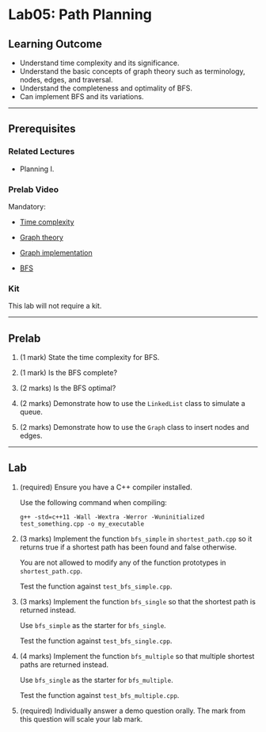 # Lab05: Path Planning

## Learning Outcome

- Understand time complexity and its significance.
- Understand the basic concepts of graph theory such as terminology, nodes, edges, and traversal.
- Understand the completeness and optimality of BFS.
- Can implement BFS and its variations.

---

## Prerequisites

### Related Lectures

- Planning I.

### Prelab Video

Mandatory:
- [Time complexity](https://youtu.be/__vX2sjlpXU)


- [Graph theory](https://unsw.sharepoint.com/:v:/s/CLS-MTRN3100_T2_5236_Combine/EY9voJXNUnhKv-fGW0nFhl4BlArVUSmOac8cOgkreFf1OQ?e=OSDhix)


- [Graph implementation](https://unsw.sharepoint.com/:v:/s/CLS-MTRN3100_T2_5236_Combine/EXS3hr8nfllMhjjOfgILJE0BKUzDDmaQ9y0WspSu9mMK0A?e=KWag37)


- [BFS](https://unsw.sharepoint.com/:v:/s/CLS-MTRN3100_T2_5236_Combine/ET7wRVHtqlNDpZmgjc83ajAB-g0C5cM1rROZantkDOsfZA?e=Iuhq0n)


### Kit

This lab will not require a kit.

---

## Prelab

1. (1 mark) State the time complexity for BFS.


1. (1 mark) Is the BFS complete?


1. (2 marks) Is the BFS optimal?


1. (2 marks) Demonstrate how to use the `LinkedList` class to simulate a queue.


1. (2 marks) Demonstrate how to use the `Graph` class to insert nodes and edges.


---

## Lab

1. (required) Ensure you have a C++ compiler installed.

    Use the following command when compiling:
    ```
    g++ -std=c++11 -Wall -Wextra -Werror -Wuninitialized test_something.cpp -o my_executable
    ```

1. (3 marks) Implement the function `bfs_simple` in `shortest_path.cpp` so it returns true if a shortest path has been found and false otherwise.

    You are not allowed to modify any of the function prototypes in `shortest_path.cpp`.

    Test the function against `test_bfs_simple.cpp`.


1. (3 marks) Implement the function `bfs_single` so that the shortest path is returned instead.

    Use `bfs_simple` as the starter for `bfs_single`.

    Test the function against `test_bfs_single.cpp`.


1. (4 marks) Implement the function `bfs_multiple` so that multiple shortest paths are returned instead.

    Use `bfs_single` as the starter for `bfs_multiple`.

    Test the function against `test_bfs_multiple.cpp`.


1. (required) Individually answer a demo question orally. The mark from this question will scale your lab mark.

